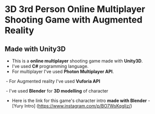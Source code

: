 # 3D 3rd Person Online Multiplayer Shooting Game with Augmented Reality
## Made with Unity3D
  - This is a **online multiplayer** shooting game made with **Unity3D**.
  - I've used **C#** programming language.
  - For multiplayer I've used **Photon Multiplayer API**. 
  
  - For Augmented reality I've used **Vuforia API**
  
  - I've used **Blender** for **3D modelling** of character
  - Here is the link for this game's character intro **made with Blender** - [Yury Intro] (https://www.instagram.com/p/BO7WsKqgIiz/)
